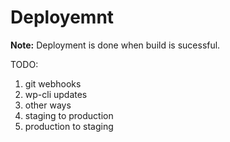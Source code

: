 # Deployemnt

**Note:** Deployment is done when build is sucessful.

TODO:
1. git webhooks
2. wp-cli updates
3. other ways
4. staging to production
5. production to staging

